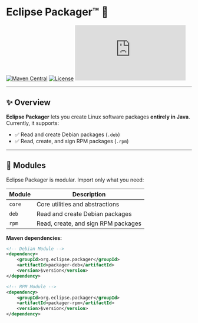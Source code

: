 # Eclipse Packager™ 🚀

[![Maven Central](https://img.shields.io/maven-central/v/org.eclipse.packager/packager?label=Maven%20Central)](https://search.maven.org/search?q=g:org.eclipse.packager) 
[![License](https://img.shields.io/github/license/eclipse/packager)](https://github.com/eclipse/packager/blob/master/LICENSE) 
[![Matrix](https://img.shields.io/matrix/packager:matrix.eclipse.org)](https://matrix.to/#/#packager:matrix.eclipse.org)

---

## ✨ Overview

**Eclipse Packager** lets you create Linux software packages **entirely in Java**.  
Currently, it supports:

- ✅ Read and create Debian packages (`.deb`)  
- ✅ Read, create, and sign RPM packages (`.rpm`)  

---

## 🧩 Modules

Eclipse Packager is modular. Import only what you need:

| Module | Description |
|--------|-------------|
| `core` | Core utilities and abstractions |
| `deb`  | Read and create Debian packages |
| `rpm`  | Read, create, and sign RPM packages |

**Maven dependencies:**

```xml
<!-- Debian Module -->
<dependency>
    <groupId>org.eclipse.packager</groupId>
    <artifactId>packager-deb</artifactId>
    <version>$version</version>
</dependency>

<!-- RPM Module -->
<dependency>
    <groupId>org.eclipse.packager</groupId>
    <artifactId>packager-rpm</artifactId>
    <version>$version</version>
</dependency>
